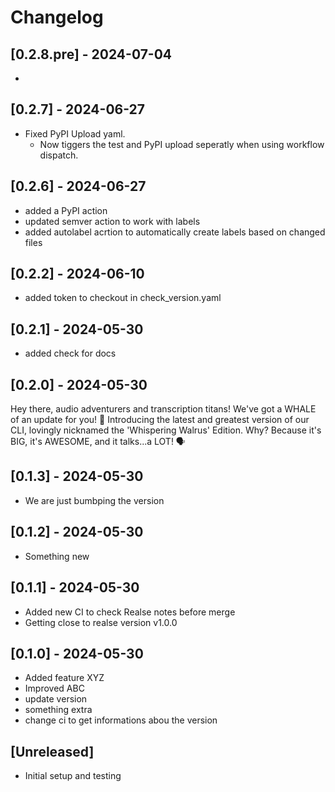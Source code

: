 # Changelog

## [0.2.8.pre] - 2024-07-04

-  

## [0.2.7] - 2024-06-27
- Fixed PyPI Upload yaml.
    - Now tiggers the test and PyPI upload seperatly when using workflow dispatch. 
## [0.2.6] - 2024-06-27

- added a PyPI action
- updated semver action to work with labels
- added autolabel acrtion to automatically create labels based on changed files

## [0.2.2] - 2024-06-10

- added token to checkout in check_version.yaml

## [0.2.1] - 2024-05-30

- added check for docs

## [0.2.0] - 2024-05-30

Hey there, audio adventurers and transcription titans! We've got a WHALE of an update for you! 🐋 Introducing the latest and greatest version of our CLI, lovingly nicknamed the 'Whispering Walrus' Edition. Why? Because it's BIG, it's AWESOME, and it talks...a LOT! 🗣️

## [0.1.3] - 2024-05-30

- We are just bumbping the version

## [0.1.2] - 2024-05-30

- Something new

## [0.1.1] - 2024-05-30

- Added new CI to check Realse notes before merge
- Getting close to realse version v1.0.0

## [0.1.0] - 2024-05-30

- Added feature XYZ
- Improved ABC
- update version
- something extra
- change ci to get informations abou the version

## [Unreleased]

- Initial setup and testing
